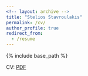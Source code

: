 ```yaml
---
<!-- layout: archive -->
title: "Stelios Stavroulakis"
permalink: /cv/
author_profile: true
redirect_from:
  - /resume
---
```


{% include base_path %}

CV: [PDF](https://steliostavroulakis.github.io/CV_Stelios-Stavroulakis.pdf)
